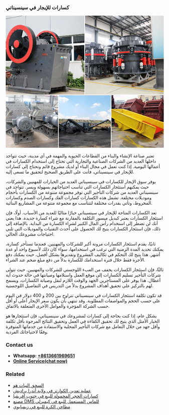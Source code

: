 <h3>كسارات للإيجار في سينسيناتي</h3><img src='1701852675.jpg' alt=''><p>تعتبر صناعة الإنشاء والبناء من القطاعات الحيوية والمهمة في أي مدينة، حيث تتواجد داخلها العديد من الشركات الصناعية والتجارية التي تحتاج إلى استخدام الكسارات في أعمالها اليومية. إذا كنت تعمل في مجال البناء أو لديك مشروع قائم وتحتاج إلى كسارات للإيجار في سينسيناتي، فأنت على الطريق الصحيح لتحقيق ما تسعى إليه.</p><p>يوفر سوق الإيجار للكسارات في سينسيناتي العديد من الخيارات للمهنيين والشركات، حيث يمكنهم استئجار الكسارات التي تناسب احتياجاتهم بسهولة ويسر. تتواجد في سينسيناتي العديد من شركات التأجير التي توفر مجموعة متنوعة من الكسارات بأحجام وموديلات مختلفة. تشمل هذه الكسارات كسارات الفك وكسارات الصدم وكسارات المخروط، وتأتي بقدرات مختلفة لتتناسب مع مجموعة متنوعة من المشاريع البنائية.</p><p>تعد الكسارات المتاحة للإيجار في سينسيناتي خيارًا مثاليًا للعديد من الأسباب. أولًا، فإن استئجار الكسارات يعتبر كبديل ميسور التكلفة بالمقارنة مع شراء كسارة جديدة. هذا يعني أنك لن تضطر إلى استخدام رأس المال الكبير لشراء الكسارة من البداية. بالإضافة إلى ذلك، فإن استئجار الكسارات يتيح لك الحصول على أحدث التقنيات والموديلات التي تلبي احتياجات مشروعك الحالي.</p><p>ثانيًا، يقدم استئجار الكسارات مرونة أكبر للشركات والمهنيين. فعندما تستأجر كسارة، يمكنك تحديد المدة الزمنية التي ترغب في استخدامها، سواء كان ذلك لأسبوع واحد أو عدة أشهر. هذا يتيح لك التحكم في تكاليف المشروع وتقديرها بشكل أفضل، حيث يمكنك دفع الأجرة فقط خلال فترة استخدامك للكسارة بدلاً من دفع مبلغ ضخم عند الشراء.</p><p>ثالثًا، فإن استئجار الكسارات يخفف من العبء اللوجستي للشركات والمهنيين. حيث تتولى شركات التأجير تسليم الكسارات إلى موقع العمل واستلامها وصيانتها في حالة حدوث أية أعطال. هذا يوفر على المستأجرين الجهد والوقت اللازم لنقل وصيانة الكسارات، ويسمح لهم بالتركيز على تحقيق أهداف المشروع بدلاً من التدريس في التفاصيل اللوجستية.</p><p>قد تكون تكلفة استئجار الكسارات في سينسيناتي تتراوح بين 200 و 400 دولار في اليوم على حسب الحجم والمواصفات المطلوبة. وقد تنتهي بأن يكون سعر الإيجار أعلى أو أقل حسب الشركة المؤجرة والعوامل الأخرى المتعلقة بالاتفاق.</p><p>بشكل عام، إذا كنت بحاجة إلى كسارات لمشروعك في سينسيناتي، فإن استئجارها هو الخيار الأمثل الذي يتيح لك تحقيق الكفاءة في العمل وتحقيق النتائج المرجوة بأقل تكلفة وأقل جهد من خلال التعامل مع شركات التأجير المحلية والاستفادة من خدماتها المتوفرة وفقًا لاحتياجاتك الفردية.</p><h3>Contact us</h3><ul><li><strong>Whatsapp:&nbsp;<a href="https://wa.me/8613661969651">+8613661969651</a></strong></li><li><a href="https://swt.shibang-china.com/?git&amp;zhl&amp;كسارات للإيجار في سينسيناتي"><strong>Online Service(chat now)</strong></a></li></ul><h3>Related</h3><ul><li><a href='السحق النبات هو.md'>السحق النبات هو</a></li><li><a href='عملية تعدين الكوارتز في ولاية أندرا براديش.md'>عملية تعدين الكوارتز في ولاية أندرا براديش</a></li><li><a href='كسارات الحجر المحمولة للبيع في جنوب أفريقيا.md'>كسارات الحجر المحمولة للبيع في جنوب أفريقيا</a></li><li><a href='مصنع DMS للماس المستعمل للبيع في كيمبرلي.md'>مصنع DMS للماس المستعمل للبيع في كيمبرلي</a></li><li><a href='مطاحن الكرة للبيع في زيمبابوي.md'>مطاحن الكرة للبيع في زيمبابوي</a></li></ul>